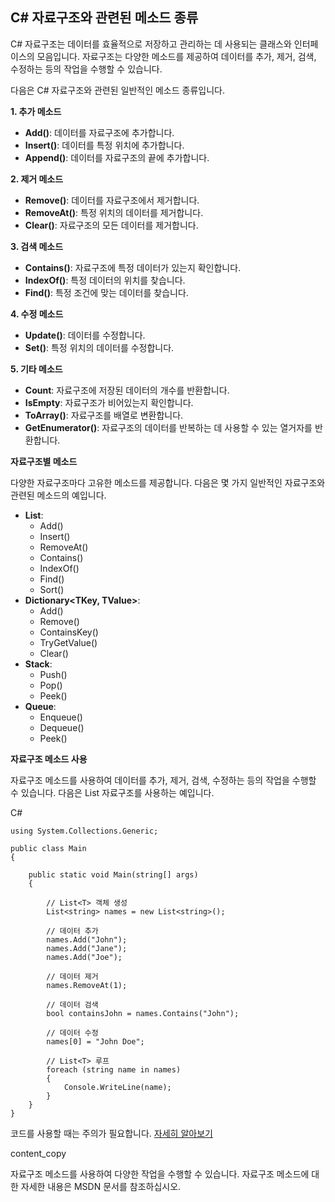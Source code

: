 ## C# 자료구조와 관련된 메소드 종류

C# 자료구조는 데이터를 효율적으로 저장하고 관리하는 데 사용되는 클래스와 인터페이스의 모음입니다. 자료구조는 다양한 메소드를 제공하여 데이터를 추가, 제거, 검색, 수정하는 등의 작업을 수행할 수 있습니다.

다음은 C# 자료구조와 관련된 일반적인 메소드 종류입니다.

**1. 추가 메소드**

- **Add()**: 데이터를 자료구조에 추가합니다.
- **Insert()**: 데이터를 특정 위치에 추가합니다.
- **Append()**: 데이터를 자료구조의 끝에 추가합니다.

**2. 제거 메소드**

- **Remove()**: 데이터를 자료구조에서 제거합니다.
- **RemoveAt()**: 특정 위치의 데이터를 제거합니다.
- **Clear()**: 자료구조의 모든 데이터를 제거합니다.

**3. 검색 메소드**

- **Contains()**: 자료구조에 특정 데이터가 있는지 확인합니다.
- **IndexOf()**: 특정 데이터의 위치를 찾습니다.
- **Find()**: 특정 조건에 맞는 데이터를 찾습니다.

**4. 수정 메소드**

- **Update()**: 데이터를 수정합니다.
- **Set()**: 특정 위치의 데이터를 수정합니다.

**5. 기타 메소드**

- **Count**: 자료구조에 저장된 데이터의 개수를 반환합니다.
- **IsEmpty**: 자료구조가 비어있는지 확인합니다.
- **ToArray()**: 자료구조를 배열로 변환합니다.
- **GetEnumerator()**: 자료구조의 데이터를 반복하는 데 사용할 수 있는 열거자를 반환합니다.

**자료구조별 메소드**

다양한 자료구조마다 고유한 메소드를 제공합니다. 다음은 몇 가지 일반적인 자료구조와 관련된 메소드의 예입니다.

- **List<T>**:
    - Add()
    - Insert()
    - RemoveAt()
    - Contains()
    - IndexOf()
    - Find()
    - Sort()
- **Dictionary<TKey, TValue>**:
    - Add()
    - Remove()
    - ContainsKey()
    - TryGetValue()
    - Clear()
- **Stack<T>**:
    - Push()
    - Pop()
    - Peek()
- **Queue<T>**:
    - Enqueue()
    - Dequeue()
    - Peek()

**자료구조 메소드 사용**

자료구조 메소드를 사용하여 데이터를 추가, 제거, 검색, 수정하는 등의 작업을 수행할 수 있습니다. 다음은 List<T> 자료구조를 사용하는 예입니다.

C#

```
using System.Collections.Generic;

public class Main
{

    public static void Main(string[] args)
    {

        // List<T> 객체 생성
        List<string> names = new List<string>();

        // 데이터 추가
        names.Add("John");
        names.Add("Jane");
        names.Add("Joe");

        // 데이터 제거
        names.RemoveAt(1);

        // 데이터 검색
        bool containsJohn = names.Contains("John");

        // 데이터 수정
        names[0] = "John Doe";

        // List<T> 루프
        foreach (string name in names)
        {
            Console.WriteLine(name);
        }
    }
}
```

코드를 사용할 때는 주의가 필요합니다. [자세히 알아보기](https://bard.google.com/faq#coding)

content_copy

자료구조 메소드를 사용하여 다양한 작업을 수행할 수 있습니다. 자료구조 메소드에 대한 자세한 내용은 MSDN 문서를 참조하십시오.